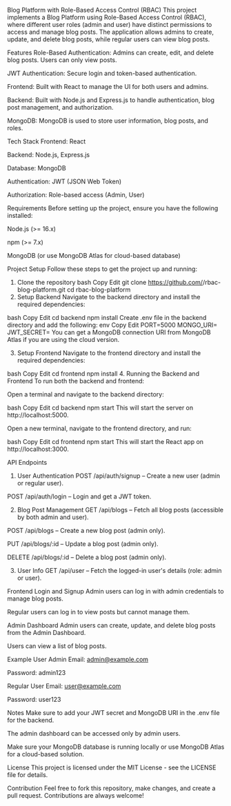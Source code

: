 Blog Platform with Role-Based Access Control (RBAC)
This project implements a Blog Platform using Role-Based Access Control (RBAC), where different user roles (admin and user) have distinct permissions to access and manage blog posts. The application allows admins to create, update, and delete blog posts, while regular users can view blog posts.

Features
Role-Based Authentication: Admins can create, edit, and delete blog posts. Users can only view posts.

JWT Authentication: Secure login and token-based authentication.

Frontend: Built with React to manage the UI for both users and admins.

Backend: Built with Node.js and Express.js to handle authentication, blog post management, and authorization.

MongoDB: MongoDB is used to store user information, blog posts, and roles.

Tech Stack
Frontend: React

Backend: Node.js, Express.js

Database: MongoDB

Authentication: JWT (JSON Web Token)

Authorization: Role-based access (Admin, User)

Requirements
Before setting up the project, ensure you have the following installed:

Node.js (>= 16.x)

npm (>= 7.x)

MongoDB (or use MongoDB Atlas for cloud-based database)

Project Setup
Follow these steps to get the project up and running:

1. Clone the repository
bash
Copy
Edit
git clone https://github.com/<your-username>/rbac-blog-platform.git
cd rbac-blog-platform
2. Setup Backend
Navigate to the backend directory and install the required dependencies:

bash
Copy
Edit
cd backend
npm install
Create .env file in the backend directory and add the following:
env
Copy
Edit
PORT=5000
MONGO_URI=<Your MongoDB Connection URI>
JWT_SECRET=<Your JWT Secret Key>
You can get a MongoDB connection URI from MongoDB Atlas if you are using the cloud version.

3. Setup Frontend
Navigate to the frontend directory and install the required dependencies:

bash
Copy
Edit
cd frontend
npm install
4. Running the Backend and Frontend
To run both the backend and frontend:

Open a terminal and navigate to the backend directory:

bash
Copy
Edit
cd backend
npm start
This will start the server on http://localhost:5000.

Open a new terminal, navigate to the frontend directory, and run:

bash
Copy
Edit
cd frontend
npm start
This will start the React app on http://localhost:3000.

API Endpoints
1. User Authentication
POST /api/auth/signup – Create a new user (admin or regular user).

POST /api/auth/login – Login and get a JWT token.

2. Blog Post Management
GET /api/blogs – Fetch all blog posts (accessible by both admin and user).

POST /api/blogs – Create a new blog post (admin only).

PUT /api/blogs/:id – Update a blog post (admin only).

DELETE /api/blogs/:id – Delete a blog post (admin only).

3. User Info
GET /api/user – Fetch the logged-in user's details (role: admin or user).

Frontend
Login and Signup
Admin users can log in with admin credentials to manage blog posts.

Regular users can log in to view posts but cannot manage them.

Admin Dashboard
Admin users can create, update, and delete blog posts from the Admin Dashboard.

Users can view a list of blog posts.

Example User
Admin
Email: admin@example.com

Password: admin123

Regular User
Email: user@example.com

Password: user123

Notes
Make sure to add your JWT secret and MongoDB URI in the .env file for the backend.

The admin dashboard can be accessed only by admin users.

Make sure your MongoDB database is running locally or use MongoDB Atlas for a cloud-based solution.

License
This project is licensed under the MIT License - see the LICENSE file for details.

Contribution
Feel free to fork this repository, make changes, and create a pull request. Contributions are always welcome!


